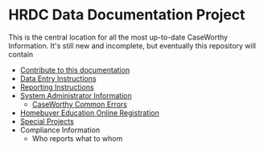 # HRDC Data Documentation Project

This is the central location for all the most up-to-date CaseWorthy Information. It's still new and incomplete, but eventually this repository will contain


- [Contribute to this documentation](Instructions/Contribute.md)
- [Data Entry Instructions](Instructions/universalintake.md)
- [Reporting Instructions](Reports/reports.md)
- [System Administrator Information](Instructions/cwadmin.md)
  - [CaseWorthy Common Errors](Instructions/CWcommonerrors.pdf)
- [Homebuyer Education Online Registration](Instructions/onlineHBEregistration.md)
- [Special Projects](Projects/projects.md)
- Compliance Information
  - Who reports what to whom
